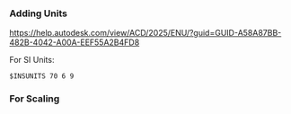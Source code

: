 
### Adding Units



https://help.autodesk.com/view/ACD/2025/ENU/?guid=GUID-A58A87BB-482B-4042-A00A-EEF55A2B4FD8

For SI Units:

`$INSUNITS
 70
     6
  9`


### For Scaling

